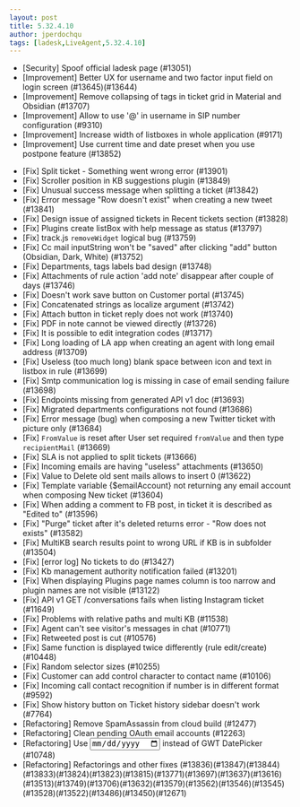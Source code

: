 ```yaml
---
layout: post
title: 5.32.4.10
author: jperdochqu
tags: [ladesk,LiveAgent,5.32.4.10]
---
```


- [Security] Spoof official ladesk page (#13051)
- [Improvement] Better UX for username and two factor input field on login screen (#13645)(#13644)
- [Improvement] Remove collapsing of tags in ticket grid in Material and Obsidian (#13707)
- [Improvement] Allow to use '@' in username in SIP number configuration (#9310)
- [Improvement] Increase width of listboxes in whole application (#9171)
- [Improvement] Use current time and date preset when you use postpone feature (#13852)

<!--more-->

- [Fix] Split ticket - Something went wrong error (#13901)
- [Fix] Scroller position in KB suggestions plugin (#13849)
- [Fix] Unusual success message when splitting a ticket (#13842)
- [Fix] Error message "Row doesn't exist" when creating a new tweet (#13841)
- [Fix] Design issue of assigned tickets in Recent tickets section (#13828)
- [Fix] Plugins create listBox with help message as status (#13797)
- [Fix] track.js `removeWidget` logical bug (#13759)
- [Fix] Cc mail inputString won't be "saved" after clicking "add" button (Obsidian, Dark, White) (#13752)
- [Fix] Departments, tags labels bad design (#13748)
- [Fix] Attachments of rule action 'add note' disappear after couple of days (#13746)
- [Fix] Doesn't work save button on Customer portal (#13745)
- [Fix] Concatenated strings as localize argument (#13742)
- [Fix] Attach button in ticket reply does not work (#13740)
- [Fix] PDF in note cannot be viewed directly (#13726)
- [Fix] It is possible to edit integration codes (#13717)
- [Fix] Long loading of LA app when creating an agent with long email address (#13709)
- [Fix] Useless (too much long) blank space between icon and text in listbox in rule (#13699)
- [Fix] Smtp communication log is missing in case of email sending failure (#13698)
- [Fix] Endpoints missing from generated API v1 doc (#13693)
- [Fix] Migrated departments configurations not found (#13686)
- [Fix] Error message (bug) when composing a new Twitter ticket with picture only (#13684)
- [Fix] `FromValue` is reset after User set required `fromValue` and then type `recipientMail` (#13669)
- [Fix] SLA is not applied to split tickets (#13666)
- [Fix] Incoming emails are having "useless" attachments (#13650)
- [Fix] Value to Delete old sent mails allows to insert 0 (#13622)
- [Fix] Template variable {$emailAccount} not returning any email account when composing New ticket (#13604)
- [Fix] When adding a comment to FB post, in ticket it is described as "Edited to" (#13596)
- [Fix] "Purge" ticket after it's deleted returns error - "Row does not exists" (#13582)
- [Fix] MultiKB search results point to wrong URL if KB is in subfolder (#13504)
- [Fix] [error log] No tickets to do (#13427)
- [Fix] Kb management authority notification failed (#13201)
- [Fix] When displaying Plugins page names column is too narrow and plugin names are not visible (#13122)
- [Fix] API v1 GET /conversations fails when listing Instagram ticket (#11649)
- [Fix] Problems with relative paths and multi KB (#11538)
- [Fix] Agent can't see visitor's messages in chat (#10771)
- [Fix] Retweeted post is cut (#10576)
- [Fix] Same function is displayed twice differently (rule edit/create) (#10448)
- [Fix] Random selector sizes (#10255)
- [Fix] Customer can add control character to contact name (#10106)
- [Fix] Incoming call contact recognition if number is in different format (#9592)
- [Fix] Show history button on Ticket history sidebar doesn't work (#7764)
- [Refactoring] Remove SpamAssassin from cloud build (#12477)
- [Refactoring] Clean pending OAuth email accounts (#12263)
- [Refactoring] Use <input type="date"> instead of GWT DatePicker (#10748)
- [Refactoring] Refactorings and other fixes (#13836)(#13847)(#13844)(#13833)(#13824)(#13823)(#13815)(#13771)(#13697)(#13637)(#13616)(#13513)(#13749)(#13706)(#13632)(#13579)(#13562)(#13546)(#13545)(#13528)(#13522)(#13486)(#13450)(#12671)
